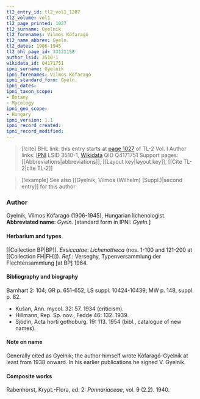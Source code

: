```yaml
---
tl2_entry_id: tl2_vol1_1287
tl2_volume: vol1
tl2_page_printed: 1027
tl2_surname: Gyelnik
tl2_forenames: Vilmos Köfaragó
tl2_name_abbrev: Gyeln.
tl2_dates: 1906-1945
tl2_bhl_page_id: 33121158
author_lsid: 3510-1
wikidata_id: Q4171751
ipni_surname: Gyelnik
ipni_forenames: Vilmos Köfaragó
ipni_standard_form: Gyeln.
ipni_dates: 
ipni_taxon_scope: 
- Botany
- Mycology
ipni_geo_scope: 
- Hungary
ipni_version: 1.1
ipni_record_created: 
ipni_record_modified:
---
```


> [!cite] BHL link: this entry starts at [page 1027](https://www.biodiversitylibrary.org/page/33121158) of TL-2 Vol. I
> Author links: [IPNI](https://www.ipni.org/a/3510-1) LSID 3510-1, [Wikidata](https://www.wikidata.org/wiki/Q4171751) QID Q4171751
> Support pages: [[Abbreviations|abbreviations]], [[Layout key|layout key]], [[Cite TL-2|cite TL-2]]

> [!example] See also [[Gyelnik, Vilmos (Wilhelm) (Suppl.)|second entry]] for this author

### Author

Gyelnik, Vilmos Köfaragó (1906-1945), Hungarian lichenologist. 
**Abbreviated name**: *Gyeln.* \[standard form in IPNI: *Gyeln.*\]

#### Herbarium and types

[[Collection BP|BP]].
*Exsiccatae*: *Lichenotheca* (nos. 1-100 and 121-200 at [[Collection FH|FH]]).
*Ref*.: Verseghy, Typenversammlung der Flechtensammlung \[at BP\] 1964.

#### Bibliography and biography

Barnhart 2: 104; GR p. 651-652; LS suppl. 10424-10439; MW p. 148, suppl. p. 82.
- Kušan, Ann. mycol. 32: 57. 1934 (criticism).
- Hillmann, Rep. Sp. nov., Fedde 46: 132. 1939.
- Sjödin, Acta horti gothoburg. 19: 113. 1954 (bibl., catalogue of new names).

#### Note on name

Generally cited as Gyelnik; the author himself wrote Köfaragó-Gyelnik at least from 1938 onward. In his earlier publications he signed V. Gyelnik.

#### Composite works

Rabenhorst, Krypt.-Flora, ed. 2: *Pannariaceae*, vol. 9 (2.2). 1940.

